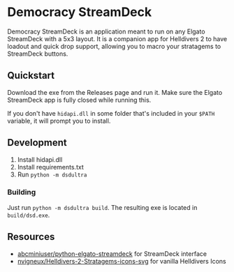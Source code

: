 # Democracy StreamDeck

Democracy StreamDeck is an application meant to run on any Elgato StreamDeck with a 5x3 layout.  It is a companion app for Helldivers 2 to have loadout and quick drop support, allowing you to macro your stratagems to StreamDeck buttons.

## Quickstart

Download the exe from the Releases page and run it.  Make sure the Elgato StreamDeck app is fully closed while running this.

If you don't have `hidapi.dll` in some folder that's included in your `$PATH` variable, it will prompt you to install.


## Development

1. Install hidapi.dll
2. Install requirements.txt
3. Run `python -m dsdultra`

### Building

Just run `python -m dsdultra build`.  The resulting exe is located in `build/dsd.exe`.

## Resources

- [abcminiuser/python-elgato-streamdeck](https://github.com/abcminiuser/python-elgato-streamdeck?tab=readme-ov-file) for StreamDeck interface
- [nvigneux/Helldivers-2-Stratagems-icons-svg](https://github.com/nvigneux/Helldivers-2-Stratagems-icons-svg) for vanilla Helldivers Icons